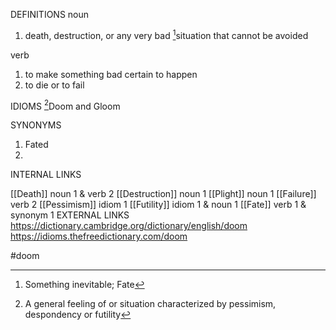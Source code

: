 DEFINITIONS
noun
1. death, destruction, or any very bad [^1]situation that cannot be avoided

verb
1. to make something bad certain to happen
2.  to die or to fail

IDIOMS
[^2]Doom and Gloom

SYNONYMS
1. Fated
2. 
INTERNAL LINKS

[[Death]] noun 1 & verb 2
[[Destruction]] noun 1
[[Plight]] noun 1
[[Failure]] verb 2
[[Pessimism]] idiom 1
[[Futility]] idiom 1 & noun 1
[[Fate]] verb 1 & synonym 1
EXTERNAL LINKS
https://dictionary.cambridge.org/dictionary/english/doom
https://idioms.thefreedictionary.com/doom

#doom

[^1]: Something inevitable; Fate
[^2]: A general feeling of or situation characterized by pessimism, despondency or futility

